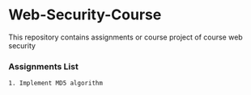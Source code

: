 Web-Security-Course
===================


This repository contains assignments or course project of course web security

### Assignments List
  
    1. Implement MD5 algorithm
